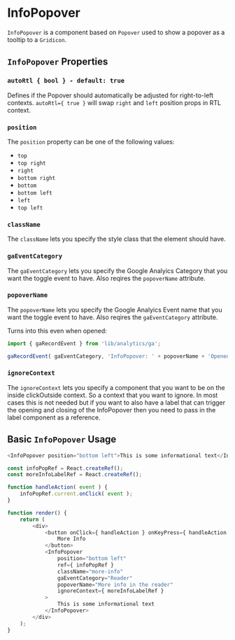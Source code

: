 # InfoPopover

`InfoPopover` is a component based on `Popover` used to show a popover as a tooltip to a `Gridicon`.

## `InfoPopover` Properties

### `autoRtl { bool } - default: true`

Defines if the Popover should automatically be adjusted for right-to-left contexts.
`autoRtl={ true }` will swap `right` and `left` position props in RTL context.

### `position`

The `position` property can be one of the following values:

- `top`
- `top right`
- `right`
- `bottom right`
- `bottom`
- `bottom left`
- `left`
- `top left`

### `className`

The `className` lets you specify the style class that the element should have.

### `gaEventCategory`

The `gaEventCategory` lets you specify the Google Analyics Category that you want the toggle event to have.
Also reqires the `popoverName` attribute.

### `popoverName`

The `popoverName` lets you specify the Google Analyics Event name that you want the toggle event to have.
Also reqires the `gaEventCategory` attribute.

Turns into this even when opened:

```js
import { gaRecordEvent } from 'lib/analytics/ga';

gaRecordEvent( gaEventCategory, 'InfoPopover: ' + popoverName + 'Opened' );
```

### `ignoreContext`

The `ignoreContext` lets you specify a component that you want to be on the inside clickOutside context.
So a context that you want to ignore. In most cases this is not needed but if you want to also have a label
that can trigger the opening and closing of the InfoPopover then you need to pass in the label component as a reference.

## Basic `InfoPopover` Usage

```js
<InfoPopover position="bottom left">This is some informational text</InfoPopover>;
```

```js
const infoPopRef = React.createRef();
const moreInfoLabelRef = React.createRef();

function handleAction( event ) {
	infoPopRef.current.onClick( event );
}

function render() {
	return (
		<div>
			<button onClick={ handleAction } onKeyPress={ handleAction } ref={ moreInfoLabelRef }>
				More Info
			</button>
			<InfoPopover
				position="bottom left"
				ref={ infoPopRef }
				className="more-info"
				gaEventCategory="Reader"
				popoverName="More info in the reader"
				ignoreContext={ moreInfoLabelRef }
			>
				This is some informational text
			</InfoPopover>
		</div>
	);
}
```
